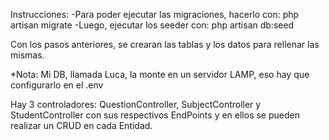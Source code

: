 Instrucciones:
-Para poder ejecutar las migraciones, hacerlo con: php artisan migrate
-Luego, ejecutar los seeder con: php artisan db:seed

Con los pasos anteriores, se crearan las tablas y los datos para rellenar las mismas.

*Nota: Mi DB, llamada Luca, la monte en un servidor LAMP, eso hay que configurarlo en el .env

Hay 3 controladores: QuestionController, SubjectController y StudentController con sus respectivos EndPoints y en ellos se pueden realizar un CRUD en cada Entidad.